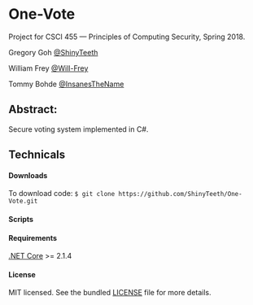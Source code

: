 # One-Vote
Project for CSCI 455 — Principles of Computing Security, Spring 2018.

Gregory Goh [@ShinyTeeth](https://github.com/ShinyTeeth)

William Frey [@Will-Frey](https://github.com/Will-Frey)

Tommy Bohde [@InsanesTheName](https://github.com/InsanesTheName)

## Abstract:
Secure voting system implemented in C#. 

## Technicals

#### Downloads
To download code: `$ git clone https://github.com/ShinyTeeth/One-Vote.git`

#### Scripts

#### Requirements
[.NET Core](https://www.microsoft.com/net/learn/get-started/) >= 2.1.4

#### License
MIT licensed. See the bundled [LICENSE](/LICENSE) file for more details.
